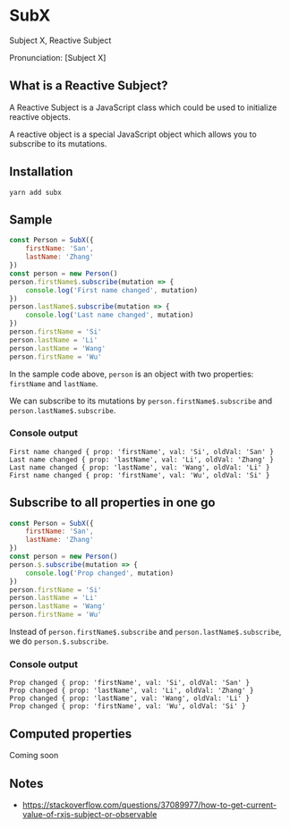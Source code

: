 # SubX

Subject X, Reactive Subject

Pronunciation: [Subject X]


## What is a Reactive Subject?

A Reactive Subject is a JavaScript class which could be used to initialize reactive objects.

A reactive object is a special JavaScript object which allows you to subscribe to its mutations.


## Installation

```
yarn add subx
```


## Sample

```js
const Person = SubX({
    firstName: 'San',
    lastName: 'Zhang'
})
const person = new Person()
person.firstName$.subscribe(mutation => {
    console.log('First name changed', mutation)
})
person.lastName$.subscribe(mutation => {
    console.log('Last name changed', mutation)
})
person.firstName = 'Si'
person.lastName = 'Li'
person.lastName = 'Wang'
person.firstName = 'Wu'
```

In the sample code above, `person` is an object with two properties: `firstName` and `lastName`.

We can subscribe to its mutations by `person.firstName$.subscribe` and `person.lastName$.subscribe`.

### Console output

```
First name changed { prop: 'firstName', val: 'Si', oldVal: 'San' }
Last name changed { prop: 'lastName', val: 'Li', oldVal: 'Zhang' }
Last name changed { prop: 'lastName', val: 'Wang', oldVal: 'Li' }
First name changed { prop: 'firstName', val: 'Wu', oldVal: 'Si' }
```


## Subscribe to all properties in one go

```js
const Person = SubX({
    firstName: 'San',
    lastName: 'Zhang'
})
const person = new Person()
person.$.subscribe(mutation => {
    console.log('Prop changed', mutation)
})
person.firstName = 'Si'
person.lastName = 'Li'
person.lastName = 'Wang'
person.firstName = 'Wu'
```

Instead of `person.firstName$.subscribe` and `person.lastName$.subscribe`, we do `person.$.subscribe`.

### Console output

```
Prop changed { prop: 'firstName', val: 'Si', oldVal: 'San' }
Prop changed { prop: 'lastName', val: 'Li', oldVal: 'Zhang' }
Prop changed { prop: 'lastName', val: 'Wang', oldVal: 'Li' }
Prop changed { prop: 'firstName', val: 'Wu', oldVal: 'Si' }
```


## Computed properties

Coming soon



## Notes

- https://stackoverflow.com/questions/37089977/how-to-get-current-value-of-rxjs-subject-or-observable
